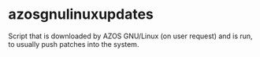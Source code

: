 # azosgnulinuxupdates
Script that is downloaded by AZOS GNU/Linux (on user request) and is run, to usually push patches into the system.
